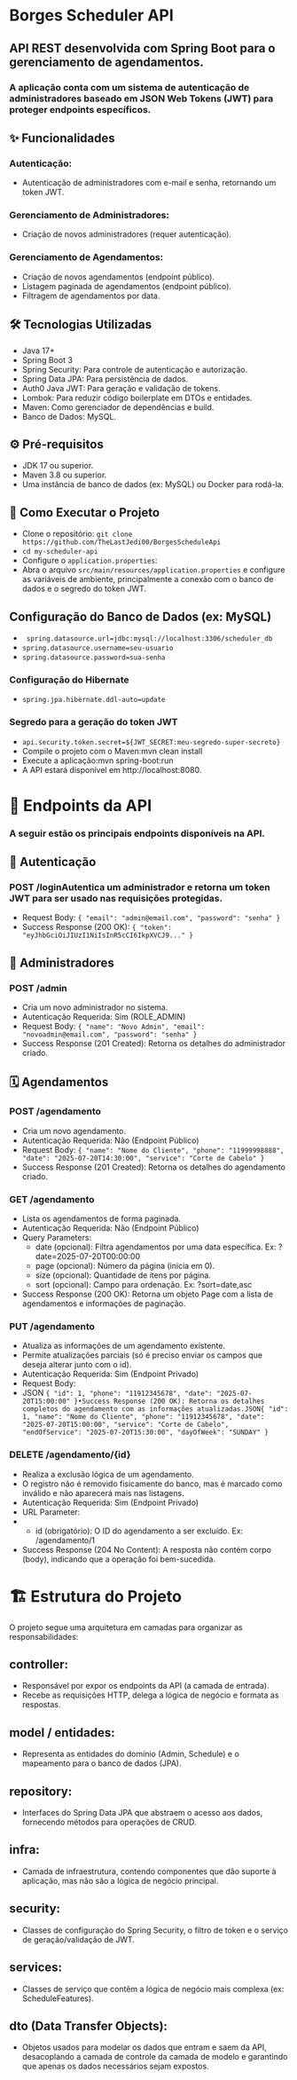 # Borges Scheduler API
## API REST desenvolvida com Spring Boot para o gerenciamento de agendamentos. 
### A aplicação conta com um sistema de autenticação de administradores baseado em JSON Web Tokens (JWT) para proteger endpoints específicos.

## ✨ Funcionalidades

### Autenticação: 
* Autenticação de administradores com e-mail e senha, retornando um token JWT.
### Gerenciamento de Administradores: 
* Criação de novos administradores (requer autenticação).
### Gerenciamento de Agendamentos:
* Criação de novos agendamentos (endpoint público).
* Listagem paginada de agendamentos (endpoint público).
* Filtragem de agendamentos por data.

## 🛠️ Tecnologias Utilizadas
* Java 17+
* Spring Boot 3
* Spring Security: 
Para controle de autenticação e autorização.
* Spring Data JPA: 
Para persistência de dados.
* Auth0 Java JWT: 
Para geração e validação de tokens.
* Lombok: 
Para reduzir código boilerplate em DTOs e entidades.
* Maven: 
Como gerenciador de dependências e build.
* Banco de Dados: MySQL.

## ⚙️ Pré-requisitos
* JDK 17 ou superior.
* Maven 3.8 ou superior.
* Uma instância de banco de dados (ex: MySQL) ou Docker para rodá-la.

## 🏁 Como Executar o Projeto
* Clone o repositório: ```git clone https://github.com/TheLastJedi00/BorgesScheduleApi```
* ```cd my-scheduler-api```
* Configure o ``application.properties``:
* Abra o arquivo ``src/main/resources/application.properties`` e configure as variáveis de ambiente, principalmente a conexão com o banco de dados e o segredo do token JWT.

## Configuração do Banco de Dados (ex: MySQL)
* `` spring.datasource.url=jdbc:mysql://localhost:3306/scheduler_db``
* ``spring.datasource.username=seu-usuario``
* ``spring.datasource.password=sua-senha``

### Configuração do Hibernate
* ``spring.jpa.hibernate.ddl-auto=update``

### Segredo para a geração do token JWT
* ``api.security.token.secret=${JWT_SECRET:meu-segredo-super-secreto}``
* Compile o projeto com o Maven:mvn clean install
* Execute a aplicação:mvn spring-boot:run
* A API estará disponível em http://localhost:8080.

# 📖 Endpoints da API
### A seguir estão os principais endpoints disponíveis na API.

## 🔑 Autenticação

### POST /loginAutentica um administrador e retorna um token JWT para ser usado nas requisições protegidas.
* Request Body: 
``{
"email": "admin@email.com",
"password": "senha"
}``
* Success Response (200 OK):
``{
"token": "eyJhbGciOiJIUzI1NiIsInR5cCI6IkpXVCJ9..."
}``

## 👤 Administradores
### POST /admin
* Cria um novo administrador no sistema.
* Autenticação Requerida: Sim (ROLE_ADMIN)
* Request Body:
``{
"name": "Novo Admin",
"email": "novoadmin@email.com",
"password": "senha"
}``
* Success Response (201 Created): 
Retorna os detalhes do administrador criado.

## 🗓️ Agendamentos
### POST /agendamento
* Cria um novo agendamento.
* Autenticação Requerida: Não (Endpoint Público)
* Request Body:
``{
"name": "Nome do Cliente",
"phone": "11999998888",
"date": "2025-07-20T14:30:00",
"service": "Corte de Cabelo"
}``
* Success Response (201 Created): 
Retorna os detalhes do agendamento criado.

### GET /agendamento
* Lista os agendamentos de forma paginada.
* Autenticação Requerida: Não (Endpoint Público)
* Query Parameters:
  * date (opcional): Filtra agendamentos por uma data específica. Ex: ?date=2025-07-20T00:00:00
  * page (opcional): Número da página (inicia em 0).
  * size (opcional): Quantidade de itens por página.
  * sort (opcional): Campo para ordenação. Ex: ?sort=date,asc
* Success Response (200 OK): Retorna um objeto Page com a lista de agendamentos e informações de paginação.

### PUT /agendamento
* Atualiza as informações de um agendamento existente. 
* Permite atualizações parciais (só é preciso enviar os campos que deseja alterar junto com o id).
* Autenticação Requerida: Sim (Endpoint Privado)
* Request Body:
* JSON ``{
"id": 1,
"phone": "11912345678",
"date": "2025-07-20T15:00:00"
}•Success Response (200 OK): Retorna os detalhes completos do agendamento com as informações atualizadas.JSON{
"id": 1,
"name": "Nome do Cliente",
"phone": "11912345678",
"date": "2025-07-20T15:00:00",
"service": "Corte de Cabelo",
"endOfService": "2025-07-20T15:30:00",
"dayOfWeek": "SUNDAY"
}``
### DELETE /agendamento/{id}
* Realiza a exclusão lógica de um agendamento. 
* O registro não é removido fisicamente do banco, mas é marcado como inválido e não aparecerá mais nas listagens.
* Autenticação Requerida: Sim (Endpoint Privado)
* URL Parameter:
* * id (obrigatório): O ID do agendamento a ser excluído. Ex: /agendamento/1
* Success Response (204 No Content): A resposta não contém corpo (body), indicando que a operação foi bem-sucedida.

# 🏗️ Estrutura do Projeto
O projeto segue uma arquitetura em camadas para organizar as responsabilidades:
## controller: 
* Responsável por expor os endpoints da API (a camada de entrada). 
* Recebe as requisições HTTP, delega a lógica de negócio e formata as respostas.
## model / entidades: 
* Representa as entidades do domínio (Admin, Schedule) e o mapeamento para o banco de dados (JPA).
## repository: 
* Interfaces do Spring Data JPA que abstraem o acesso aos dados, fornecendo métodos para operações de CRUD.
## infra: 
* Camada de infraestrutura, contendo componentes que dão suporte à aplicação, mas não são a lógica de negócio principal.
## security: 
* Classes de configuração do Spring Security, o filtro de token e o serviço de geração/validação de JWT.
## services: 
* Classes de serviço que contêm a lógica de negócio mais complexa (ex: ScheduleFeatures).
## dto (Data Transfer Objects): 
* Objetos usados para modelar os dados que entram e saem da API, desacoplando a camada de controle da camada de modelo e garantindo que apenas os dados necessários sejam expostos.